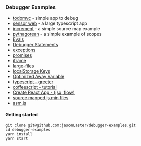 ### Debugger Examples

* [todomvc](./examples/todomvc) - simple app to debug
* [sensor web](http://aws-sensorweb-static-site.s3-website-us-west-2.amazonaws.com/) - a large typescript app
* [increment](./examples/increment) - a simple source map example
* [pythagorean](./examples/pythagorean) - a simple example of scopes
* [Evals](./examples/evals.html)
* [Debugger Statements](./examples/debugger-statements.html)
* [exceptions](./examples/exceptions.html)
* [promises](./examples/promises.html)
* [iframe](./examples/iframe.html)
* [large-files](./examples/large-files.html)
* [localStorage Keys](./examples/localstorage-keys.html)
* [Optimized Away Variable](./examples/optimized-away.html)
* [typescript - greeter](./examples/typescript/greeter)
* [coffeescript - tutorial](./examples/coffeescript/tutorial)
* [Create React App - (jsx, flow)](./examples/my-app/build)
* [source mapped js.min files](http://wbamberg.github.io/example-websites/source-mapping/index.html)
* [asm.js](./examples/asm.html)

#### Getting started

```
git clone git@github.com:jasonLaster/debugger-examples.git
cd debugger-examples
yarn install
yarn start
```
